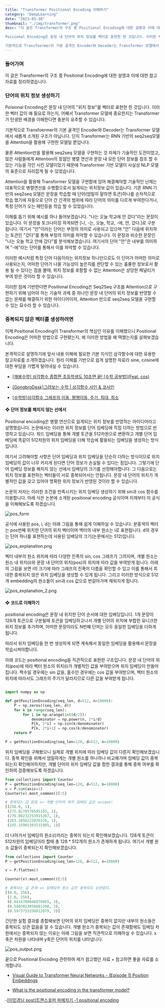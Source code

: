 ```yaml
---
title: "Transformer Positional Encoding 이해하기"
category: "DeepLearning"
date: "2023-03-30"
thumbnail: "./img/transformer.png"
desc: "이 글은 Transformer의 구조 중 Positional Encoding에 대한 설명과 이에 대한 참고자료를 정리하였습니다. 

Poisional Encoding은 문장 내 단어의 위치 정보를 벡터로 표현한 한 것입니다. 이러한 벡터 값이 왜 필요로 하는지, 어째서 Transformer 모델에 중요한지는 Transformer가 탄생한 배경을 이해한다면 충분히 유추할 수 있습니다.

기본적으로 Transfoermer의 기본 골격인 Encoder와 Decoder는 Transformer 모델에서 새롭게 소개된 구조가 아닙니다. 단지 Transformer는 RNN 기반의 seq2seq모델을 Attention을 활용해 구현한 모델일 뿐입니다."
---
```


### 들어가며

이 글은 Transformer의 구조 중 Positional Encoding에 대한 설명과 이에 대한 참고자료를 정리하였습니다.

### 단어의 위치 정보 생성하기

Poisional Encoding은 문장 내 단어의 "위치 정보"를 벡터로 표현한 한 것입니다. 이러한 벡터 값이 왜 필요로 하는지, 어째서 Transformer 모델에 중요한지는 Transformer가 탄생한 배경을 이해한다면 충분히 유추할 수 있습니다.

기본적으로 Transfoermer의 기본 골격인 Encoder와 Decoder는 Transformer 모델에서 새롭게 소개된 구조가 아닙니다. 단지 Transformer는 RNN 기반의 seq2seq모델을 Attention을 활용해 구현한 모델일 뿐입니다.

물론 Attention만을 활용해 seq2seq 모델을 구현하는 것 자체가 기술적인 도전이었고, 많은 사람들에게 Attention의 장점인 병렬 연산과 문장 내 모든 단어 정보를 참조 할 수 있는 기능을 각인 시킨 모델이었기 때문에 Transformer 기반 모델이 사실상 NLP 모델의 표준으로 자리잡게 될 수 있었습니다.

Attention을 활용해 Transformer 모델을 구현함에 있어 해결해야할 기술적인 난제는 대표적으로 병렬연산을 수행함으로서 잃게되는 위치정보 값이 있습니다. 기존 RNN 기반의 seq2seq 모델은 문장을 학습할 때 단어(엄밀히 말하면 토큰)하나를 순차적으로 학습 했기에 자동으로 단어 간 간격의 범위에 따라 단어의 의미를 다르게 부여한다거나, 특정 단어가 오는 패턴등을 학습 할 수 있었습니다.

이해를 돕기 위해 예시를 하나 들어보겠습니다. "나는 오늘 학교에 안 갔다"라는 문장이 있습니다. 이 문장을 토크나이징 하게되면 [나, -는, 오늘, 학교, -에, 안, 갔다.]로 구분 됩니다. 여기서 "안"이라는 단어는 부정의 의미로 사용되고 있으며 "안" 다음에 위치하는 토큰인 "갔다"를 통해 부정의 의미를 파악할 수 있습니다. 이 문장과 비슷한 문장인 "나는 오늘 학교 안에 갔다"를 분석해보겠습니다. 여기서의 단어 "안"은 내부를 의미하며 "-에"라는 단어를 통해서 이를 파악할 수 있습니다.

이러한 예시처럼 특정 단어 다음이라는 위치정보 하나만으로도 이 단어가 어떠한 의미로 사용되는지, 어떠한 단어가 나올 가능성이 높은지를 판단할 수 있는 훌륭한 정보로서 활용 될 수 있다는 점을 볼때, 위치 정보를 포함할 수 없는 Attention은 상당한 페널티가 부여 받은 것이라 할 수 있습니다.

이러한 점에 기반한다면 Positional Encoding은 Seq2Seq 구조를 Attention으로 구현하기 위해 넘어야 하는 기술적 과제 중 하나인 문장 내 단어의 위치 정보를 반영할 수 없는 문제를 해결하기 위한 아이디어이자, Attention 만으로 seq2seq 모델을 구현할 수 있는 묘수라 할 수 있습니다.

### 중복되지 않은 벡터를 생성하려면

이제 Positional Encoding이 Transformer의 핵심인 이유를 이해했으니 Positional Encoding은 어떠한 방법으로 구현됐는지, 왜 이러한 방법을 왜 택했는지를 살펴보겠습니다.

본격적으로 설명하기에 앞서 내용 이해에 필요한 기본 지식인 삼각함수에 대한 유용한 참고자료를 소개하겠습니다. 원리 이해를 기반으로 쉽게 설명한 자료라 sine, cosine에 대한 부담을 가볍게 털어내실 수 있습니다.

- [[깨봉수학] 삼각함수 종합편 초등학생도 10초면 끝! [수학 공부법](Feat. cos)](https://www.youtube.com/watch?v=C_UsgRpyrUM&t=437s)

- [[GongbroDesk]그려보는 수학 | 삼각함수 사인 & 코사인](https://www.youtube.com/watch?v=vT5pQ0-gqJU)

- [[수학방]삼각함수 그래프의 이동, 평행이동, 주기, 최대, 최소](https://mathbang.net/529#gsc.tab=0)

#### ❖ 단어 정보를 해치지 않는 선에서

Positional encoding은 병렬 연산으로 잃게되는 위치 정보를 반영하는 아이디어라고 설명했습니다. 논문에서는 이러한 위치 정보를 단어 임베딩에 직접 더하는 방법으로 반영하고 있습니다. 워드 임베딩을 통해 개별 토큰을 512차원으로 변환하고 개별 단어 임베딩에 똑같이 512차원의 위치 임베딩을 더해 학습에 활용되는 임베딩을 생성하는 방식입니다.

여기서 고려해야할 사항은 단어 임베딩과 위치 임베딩을 단순히 더하는 방식이므로 위치 임베딩의 값이 너무 커지게 된다면 단어 정보가 손실될 수 있다는 점입니다. 그렇기에 단어 임베딩 정보를 해치지 않는 선에서 임베딩의 크기를 선정해야합니다. 그 다음으로는 위치 정보를 표현하는 벡터들이 서로 중복되어서는 안됩니다. 문장 내 단어의 위치가 개별적인 값을 갖고 있어야 명확한 위치 정보가 반영된 것이라 할 수 있습니다.

논문의 저자는 이러한 조건을 만족시키는 위치 임베딩 생성하기 위해 sin과 cos 함수를 이용합니다. 아래 식은 논문에 소개된 positional encoding 공식이며 이제부터 이 공식을 이해해보도록 하겠습니다.

<img alt='pos_form' src='./img/pos_form.png'>

<br/>

공식에 사용된 pos, i, d는 아래 그림을 통해 쉽게 이해하실 수 있습니다. 분홍색의 벡터는 pos번째 위치한 단어의 위치 벡터이며 백터의 내부 원소는 i로 표현됩니다. d의 경우는 단어 하나를 표현하는데 사용된 임베딩의 크기(논문에서는 512)입니다.

<img alt='pos_explanation.png' src='./img/pos_explanation.png'>

<br/>

벡터 내부의 원소 위치에 따라 다양한 진폭의 sin, cos 그래프가 그려지며, 개별 원소는 원소 내 위치(i)와 문장 내 단어의 위치(pos)의 위치에 따라 값을 부여받게 됩니다. 아래의 그림을 보면 i의 크기에 따라 그래프의 진폭이 다름을 확인할 수 있고 이를 통해서 최대한 중복되지 않은 위치 임베딩을 생성할 수 있게 됩니다. 그리고 이러한 방식으로 512개 embedding의 원소들이 sin과 cos 값으로 번갈아가며 채워지게 됩니다.

<img alt='pos_explanation_2.png' src='./img/pos_explanation_2.png'>

<br/>

#### ❖ 코드로 이해하기

positional encoding은 문장 내 위치한 단어 순서에 대한 임베딩입니다. 1개 문장이 128개 토큰으로 구분될때 토큰을 임베딩하고나서 개별 단어의 위치에 부합한 유니크한 위치 정보를 추가하며, 어떠한 문장이라도 N번째 단어는 모두 동일한 임베딩을 더하게 됩니다.

따라서 위치 임베딩을 한 번 생성하게 되면 계속해서 동일한 임베딩을 활용해서 문장을 학습시켜야합니다.

아래 코드는 positional encoding을 직관적으로 표현한 구조입니다. 문장 내 단어의 위치(pos)에 따라 벡터 원소의 위치(i)가 개별적인 값을 부여받으며 위치 임베딩이 만들어집니다. 짝수일 경우에는 sin 값을, 홀수인 경우에는 cos 값을 부여받으며, 벡터 원소의 위치에 따라서도 그래프의 주기가 달라지므로 다른 값을 부여받게 됩니다.

```python

import numpy as np

def getPositionEncoding(seq_len, d=512, n=10000):
    P = np.zeros((seq_len, d))
    for k in range(seq_len):
        for i in np.arange(int(d/2)):
            denominator = np.power(n, 2*i/d)
            P[k, 2*i] = np.sin(k/denominator)
            P[k, 2*i+1] = np.cos(k/denominator)
    return P

P = getPositionEncoding(seq_len=128, d=512, n=10000)
```

위치 임베딩을 구해봤으니 실제로 개별 위치에 따라 임베딩 값이 다른지 확인해보겠습니다. 중복 확인을 위해서 엄밀하게는 개별 원소를 하나하나 비교해가며 임베딩 값이 중복되는지 확인해야하지만, 개별 단어의 위치 임베딩 값을 합한 결과를 통해 중복 여부를 확인하여 검증해보도록 하겠습니다.

```python
from collections import Counter
P = getPositionEncoding(seq_len=128, d=512, n=10000)
v = P.sum(axis=1)
Counter(v).most_common()[:5]

# 중복되는 값 없음 => 개별 단어의 위치 임베딩 값은 unique!
[(256.0, 1),
 (275.8178576505103, 1),
 (276.80232253915267, 1),
 (263.1856222076376, 1),
 (245.15965393531985, 1)]
```

더 나아가서 임베딩의 원소(i)끼리는 중복이 되는지 확인해보겠습니다. 128개 토큰이 512차원의 임베딩이라 할때 총 128 \* 512개의 원소가 존재하게 됩니다. 여기서 개별 원소 값들이 중복되는지 확인해보겠습니다.

```python
from collections import Counter
P = getPositionEncoding(seq_len=128, d=512, n=10000)

v = P.flatten()

Counter(v).most_common()[:5]

# 중복되는 값 존재 => 임베딩의 원소 값은 중복되도 상관없다.
[(0.0, 256),
 (1.0, 256),
 (0.8414709848078965, 3),
 (0.5403023058681398, 3),
 (0.5973753250812079, 3)]

```

간단한 실험 결과를 종합해보면 단어의 위치 임베딩은 중복이 없지만 내부의 원소들은 중복되도 상관 없음을 알 수 있습니다. 개별 원소가 중복되는 값이 존재함에도 임베딩 차원에서는 중복되지 않는 이유는 아래 그림을 보면 직관적으로 이해하실 수 있습니다. x축은 차원을 나타내며 y축은 단어의 위치를 나타냅니다.

<img alt='pos_output.png' src='./img/pos_output.png'>

<br/>

끝으로 Positional Encoding 관련하여 제가 참고했던 자료 + 참고하면 좋을 자료를 소개합니다.

- [Visual Guide to Transformer Neural Networks - (Episode 1) Position Embeddings](https://www.youtube.com/watch?v=dichIcUZfOw)

- [What is the positional encoding in the transformer model?](https://datascience.stackexchange.com/questions/51065/what-is-the-positional-encoding-in-the-transformer-model)

-[[이민경님 post]트랜스포머 파헤치기 -1 positional encoding](https://www.blossominkyung.com/deeplearning/transfomer-positional-encoding)

